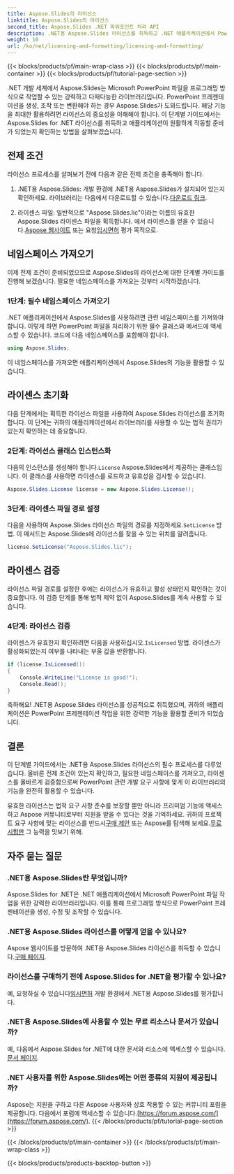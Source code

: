 ```yaml
---
title: Aspose.Slides의 라이선스
linktitle: Aspose.Slides의 라이선스
second_title: Aspose.Slides .NET 파워포인트 처리 API
description: .NET용 Aspose.Slides 라이선스를 취득하고 .NET 애플리케이션에서 PowerPoint 조작의 힘을 활용하는 방법을 알아보세요.
weight: 10
url: /ko/net/licensing-and-formatting/licensing-and-formatting/
---
```


{{< blocks/products/pf/main-wrap-class >}}
{{< blocks/products/pf/main-container >}}
{{< blocks/products/pf/tutorial-page-section >}}


.NET 개발 세계에서 Aspose.Slides는 Microsoft PowerPoint 파일을 프로그래밍 방식으로 작업할 수 있는 강력하고 다재다능한 라이브러리입니다. PowerPoint 프레젠테이션을 생성, 조작 또는 변환해야 하는 경우 Aspose.Slides가 도와드립니다. 해당 기능을 최대한 활용하려면 라이선스의 중요성을 이해해야 합니다. 이 단계별 가이드에서는 Aspose.Slides for .NET 라이선스를 취득하고 애플리케이션이 원활하게 작동할 준비가 되었는지 확인하는 방법을 살펴보겠습니다.

## 전제 조건

라이선스 프로세스를 살펴보기 전에 다음과 같은 전제 조건을 충족해야 합니다.

1. .NET용 Aspose.Slides: 개발 환경에 .NET용 Aspose.Slides가 설치되어 있는지 확인하세요. 라이브러리는 다음에서 다운로드할 수 있습니다.[다운로드 링크](https://releases.aspose.com/slides/net/).

2.  라이센스 파일: 일반적으로 "Aspose.Slides.lic"이라는 이름의 유효한 Aspose.Slides 라이센스 파일을 획득합니다. 에서 라이센스를 얻을 수 있습니다.[Aspose 웹사이트](https://purchase.aspose.com/buy) 또는 요청[임시면허](https://purchase.aspose.com/temporary-license/) 평가 목적으로.

## 네임스페이스 가져오기

이제 전제 조건이 준비되었으므로 Aspose.Slides의 라이선스에 대한 단계별 가이드를 진행해 보겠습니다. 필요한 네임스페이스를 가져오는 것부터 시작하겠습니다.

### 1단계: 필수 네임스페이스 가져오기

.NET 애플리케이션에서 Aspose.Slides를 사용하려면 관련 네임스페이스를 가져와야 합니다. 이렇게 하면 PowerPoint 파일을 처리하기 위한 필수 클래스와 메서드에 액세스할 수 있습니다. 코드에 다음 네임스페이스를 포함해야 합니다.

```csharp
using Aspose.Slides;
```

이 네임스페이스를 가져오면 애플리케이션에서 Aspose.Slides의 기능을 활용할 수 있습니다.

## 라이센스 초기화

다음 단계에서는 획득한 라이선스 파일을 사용하여 Aspose.Slides 라이선스를 초기화합니다. 이 단계는 귀하의 애플리케이션에서 라이브러리를 사용할 수 있는 법적 권리가 있는지 확인하는 데 중요합니다.

### 2단계: 라이선스 클래스 인스턴스화

 다음의 인스턴스를 생성해야 합니다.`License` Aspose.Slides에서 제공하는 클래스입니다. 이 클래스를 사용하면 라이센스를 로드하고 유효성을 검사할 수 있습니다.

```csharp
Aspose.Slides.License license = new Aspose.Slides.License();
```

### 3단계: 라이센스 파일 경로 설정

 다음을 사용하여 Aspose.Slides 라이선스 파일의 경로를 지정하세요.`SetLicense` 방법. 이 메서드는 Aspose.Slides에 라이선스를 찾을 수 있는 위치를 알려줍니다.

```csharp
license.SetLicense("Aspose.Slides.lic");
```

## 라이센스 검증

라이선스 파일 경로를 설정한 후에는 라이선스가 유효하고 활성 상태인지 확인하는 것이 중요합니다. 이 검증 단계를 통해 법적 제약 없이 Aspose.Slides를 계속 사용할 수 있습니다.

### 4단계: 라이선스 검증

 라이센스가 유효한지 확인하려면 다음을 사용하십시오.`IsLicensed` 방법. 라이센스가 활성화되었는지 여부를 나타내는 부울 값을 반환합니다.

```csharp
if (license.IsLicensed())
{
    Console.WriteLine("License is good!");
    Console.Read();
}
```

축하해요! .NET용 Aspose.Slides 라이선스를 성공적으로 취득했으며, 귀하의 애플리케이션은 PowerPoint 프레젠테이션 작업을 위한 강력한 기능을 활용할 준비가 되었습니다.

## 결론

이 단계별 가이드에서는 .NET용 Aspose.Slides 라이선스의 필수 프로세스를 다루었습니다. 올바른 전제 조건이 있는지 확인하고, 필요한 네임스페이스를 가져오고, 라이센스를 올바르게 검증함으로써 PowerPoint 관련 개발 요구 사항에 맞게 이 라이브러리의 기능을 완전히 활용할 수 있습니다.

 유효한 라이선스는 법적 요구 사항 준수를 보장할 뿐만 아니라 프리미엄 기능에 액세스하고 Aspose 커뮤니티로부터 지원을 받을 수 있다는 것을 기억하세요. 귀하의 프로젝트 요구 사항에 맞는 라이선스를 반드시[구매 제안](https://purchase.aspose.com/buy) 또는 Aspose를 탐색해 보세요.[무료 시험판](https://releases.aspose.com/) 그 능력을 맛보기 위해.

## 자주 묻는 질문

### .NET용 Aspose.Slides란 무엇입니까?
Aspose.Slides for .NET은 .NET 애플리케이션에서 Microsoft PowerPoint 파일 작업을 위한 강력한 라이브러리입니다. 이를 통해 프로그래밍 방식으로 PowerPoint 프레젠테이션을 생성, 수정 및 조작할 수 있습니다.

### .NET용 Aspose.Slides 라이선스를 어떻게 얻을 수 있나요?
 Aspose 웹사이트를 방문하여 .NET용 Aspose.Slides 라이선스를 취득할 수 있습니다.[구매 페이지](https://purchase.aspose.com/buy).

### 라이선스를 구매하기 전에 Aspose.Slides for .NET을 평가할 수 있나요?
 예, 요청하실 수 있습니다[임시면허](https://purchase.aspose.com/temporary-license/) 개발 환경에서 .NET용 Aspose.Slides를 평가합니다.

### .NET용 Aspose.Slides에 사용할 수 있는 무료 리소스나 문서가 있습니까?
 예, 다음에서 Aspose.Slides for .NET에 대한 문서와 리소스에 액세스할 수 있습니다.[문서 페이지](https://reference.aspose.com/slides/net/).

### .NET 사용자를 위한 Aspose.Slides에는 어떤 종류의 지원이 제공됩니까?
 Aspose는 지원을 구하고 다른 Aspose 사용자와 상호 작용할 수 있는 커뮤니티 포럼을 제공합니다. 다음에서 포럼에 액세스할 수 있습니다.[https://forum.aspose.com/](https://forum.aspose.com/).
{{< /blocks/products/pf/tutorial-page-section >}}

{{< /blocks/products/pf/main-container >}}
{{< /blocks/products/pf/main-wrap-class >}}

{{< blocks/products/products-backtop-button >}}
